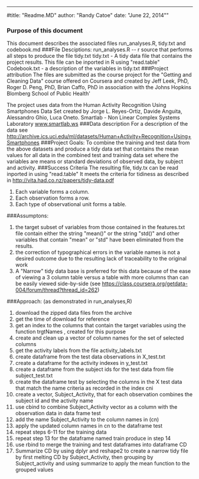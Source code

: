 ---
#title: "Readme.MD"
author: "Randy Catoe"
date: "June 22, 2014""

### Purpose of this document
This document describes the associated files run_analyses.R, tidy.txt and codebook.md
###File Desciptions:
run_analyses.R -- r source that performs all steps to produce the file tidy.txt
tidy.txt - A tidy data file that contains the project results. This file can be inported in R using "read.table"
Codebook.txt - a description of the variables in tidy.txt
###Project attribution
The files are submitted as the course project for  the "Getting and Cleaning Data" course offered on Coursera and created by Jeff Leek, PhD, Roger D. Peng, PhD, Brian Caffo, PhD in association with the Johns Hopkins Blomberg School of Public Health'</P>
The project uses data from the Human Activity Recognition Using Smartphones Data Set created by Jorge L. Reyes-Ortiz, Davide Anguita, Alessandro Ghio, Luca Oneto.
Smartlab - Non Linear Complex Systems Laboratory
www.smartlab.ws 
###Data description
For a description of the data see http://archive.ics.uci.edu/ml/datasets/Human+Activity+Recognition+Using+Smartphones
###Project Goals:
To combine the training and test data from the above datasets and produce a tidy data set that contains the mean values for all data in the combined test and training data set where the variables are means or standard deviations of observed data, by subject and activity. 
###Success Criteria
The resulting file, tidy.tx can be read inported in using "read.table" It meets the criteria for tidiness as described in http://vita.had.co.nz/papers/tidy-data.pdf

  1. Each variable forms a column.
  2. Each observation forms a row.
  3. Each type of observational unit forms a table.
  
###Assumptons:
  1. the target subset of variables from those contained in the features.txt file contain either the string "mean()" or the string "std()" and other variables that contain "mean" or "std" have been eliminated from the results.
  2. the correction of typographical errors in the variable names is not a desired outcome due to the resulting lack of traceability to the original work
  3. A "Narrow" tidy data base is preferred for this data because of the ease of viewing a 3 column table versus a table with more columns than can be easily viewed side-by-side (see https://class.coursera.org/getdata-004/forum/thread?thread_id=262)
  
###Approach: (as demonstrated in run_analyses,R)
  1. download the zipped data files from the archive
  2. get the time of download for reference
  3. get an index to the columns that contain the target variables using  the function trgtNames , created for this purpose 
  4. create and clean up a vector of column names for the set of selected columns
  5. get the activity labels from the file activity_labels.txt
  6. create dataframe from the test data observations in X_test.txt
  7. create a dataframe for the activity indexes in y_test.txt
  8. create a dataframe from the subject ids for the test data from file subject_test.txt
  9. create the dataframe test by selecting the columns in the X test data that match the name criteria as recorded in the index cni
  10. create a vector, Subject_Activity,  that for each observation combines the subject id and the activity name
  11. use cbind to combine Subject_Activity vector as a column with the observation data in data frame test
  12. add the name Subject_Activity to the column names in (cn)
  13. apply the updated column names in cn to the dataframe test
  14. repeat steps 6-11 for the training data
  15. repeat step 13 for the dataframe named train produce in step 14
  16. use rbind to merge the training and test dataframes into dataframe CD
  17. Summarize CD by using dplyr and reshape2 to create a narrow tidy file by first melting CD by Subject_Activity, then grouping by Subject_activity and using summarize to apply the mean function to the grouped values
  
